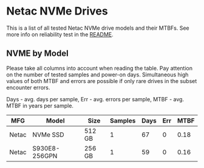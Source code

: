 Netac NVMe Drives
=================

This is a list of all tested Netac NVMe drive models and their MTBFs. See more
info on reliability test in the [README](https://github.com/bsdhw/SMART).

NVME by Model
------------

Please take all columns into account when reading the table. Pay attention on the
number of tested samples and power-on days. Simultaneous high values of both MTBF
and errors are possible if only rare drives in the subset encounter errors.

Days - avg. days per sample,
Err  - avg. errors per sample,
MTBF - avg. MTBF in years per sample.

| MFG       | Model              | Size   | Samples | Days  | Err   | MTBF |
|-----------|--------------------|--------|---------|-------|-------|------|
| Netac     | NVMe SSD           | 512 GB | 1       | 67    | 0     | 0.18   |
| Netac     | S930E8-256GPN      | 256 GB | 1       | 59    | 0     | 0.16   |
